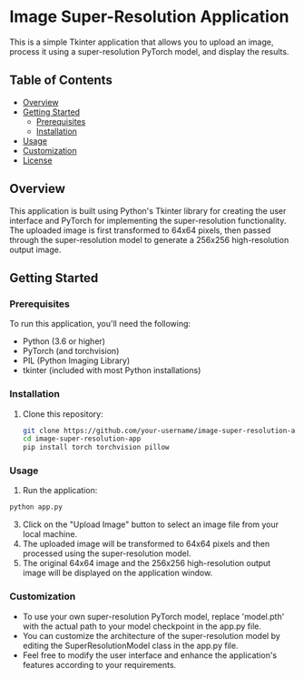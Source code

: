 # Image Super-Resolution Application

This is a simple Tkinter application that allows you to upload an image, process it using a super-resolution PyTorch model, and display the results.

## Table of Contents

- [Overview](#overview)
- [Getting Started](#getting-started)
  - [Prerequisites](#prerequisites)
  - [Installation](#installation)
- [Usage](#usage)
- [Customization](#customization)
- [License](#license)

## Overview

This application is built using Python's Tkinter library for creating the user interface and PyTorch for implementing the super-resolution functionality. The uploaded image is first transformed to 64x64 pixels, then passed through the super-resolution model to generate a 256x256 high-resolution output image.

## Getting Started

### Prerequisites

To run this application, you'll need the following:

- Python (3.6 or higher)
- PyTorch (and torchvision)
- PIL (Python Imaging Library)
- tkinter (included with most Python installations)

### Installation

1. Clone this repository:

   ```bash
   git clone https://github.com/your-username/image-super-resolution-app.git
   cd image-super-resolution-app
   pip install torch torchvision pillow
   ```
### Usage

1. Run the application:
  ```bash
  python app.py
  ```
3. Click on the "Upload Image" button to select an image file from your local machine.
4. The uploaded image will be transformed to 64x64 pixels and then processed using the super-resolution model.
5. The original 64x64 image and the 256x256 high-resolution output image will be displayed on the application window.

### Customization

- To use your own super-resolution PyTorch model, replace 'model.pth' with the actual path to your model checkpoint in the app.py file.
- You can customize the architecture of the super-resolution model by editing the SuperResolutionModel class in the app.py file.
- Feel free to modify the user interface and enhance the application's features according to your requirements.
